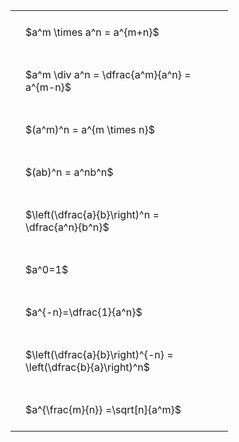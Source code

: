 ---
---

#  
<br>
<style type="text/css">
#T_8e2d4 th.col_heading {
  text-align: left;
  font-size: 1em;
}
#T_8e2d4 td {
  text-align: left;
  font-size: 1em;
  padding: 1.5em;
}
#T_8e2d4_row0_col0, #T_8e2d4_row1_col0, #T_8e2d4_row2_col0, #T_8e2d4_row3_col0, #T_8e2d4_row4_col0, #T_8e2d4_row5_col0, #T_8e2d4_row6_col0, #T_8e2d4_row7_col0, #T_8e2d4_row8_col0 {
  width: 300px;
  white-space: pre-wrap;
}
</style>
<table id="T_8e2d4">
  <thead>
  </thead>
  <tbody>
    <tr>
      <td id="T_8e2d4_row0_col0" class="data row0 col0" >$a^m \times a^n = a^{m+n}$</td>
    </tr>
    <tr>
      <td id="T_8e2d4_row1_col0" class="data row1 col0" >$a^m \div a^n = \dfrac{a^m}{a^n} = a^{m-n}$</td>
    </tr>
    <tr>
      <td id="T_8e2d4_row2_col0" class="data row2 col0" >$(a^m)^n = a^{m \times n}$</td>
    </tr>
    <tr>
      <td id="T_8e2d4_row3_col0" class="data row3 col0" >$(ab)^n = a^nb^n$</td>
    </tr>
    <tr>
      <td id="T_8e2d4_row4_col0" class="data row4 col0" >$\left(\dfrac{a}{b}\right)^n = \dfrac{a^n}{b^n}$</td>
    </tr>
    <tr>
      <td id="T_8e2d4_row5_col0" class="data row5 col0" >$a^0=1$</td>
    </tr>
    <tr>
      <td id="T_8e2d4_row6_col0" class="data row6 col0" >$a^{-n}=\dfrac{1}{a^n}$</td>
    </tr>
    <tr>
      <td id="T_8e2d4_row7_col0" class="data row7 col0" >$\left(\dfrac{a}{b}\right)^{-n} = \left(\dfrac{b}{a}\right)^n$</td>
    </tr>
    <tr>
      <td id="T_8e2d4_row8_col0" class="data row8 col0" >$a^{\frac{m}{n}} =\sqrt[n]{a^m}$</td>
    </tr>
  </tbody>
</table>
